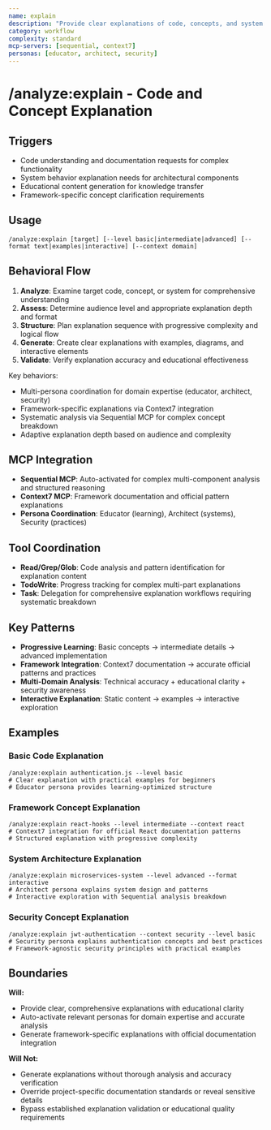 ```yaml
---
name: explain
description: "Provide clear explanations of code, concepts, and system behavior with educational clarity"
category: workflow
complexity: standard
mcp-servers: [sequential, context7]
personas: [educator, architect, security]
---
```


# /analyze:explain - Code and Concept Explanation

## Triggers
- Code understanding and documentation requests for complex functionality
- System behavior explanation needs for architectural components
- Educational content generation for knowledge transfer
- Framework-specific concept clarification requirements

## Usage
```
/analyze:explain [target] [--level basic|intermediate|advanced] [--format text|examples|interactive] [--context domain]
```

## Behavioral Flow
1. **Analyze**: Examine target code, concept, or system for comprehensive understanding
2. **Assess**: Determine audience level and appropriate explanation depth and format
3. **Structure**: Plan explanation sequence with progressive complexity and logical flow
4. **Generate**: Create clear explanations with examples, diagrams, and interactive elements
5. **Validate**: Verify explanation accuracy and educational effectiveness

Key behaviors:
- Multi-persona coordination for domain expertise (educator, architect, security)
- Framework-specific explanations via Context7 integration
- Systematic analysis via Sequential MCP for complex concept breakdown
- Adaptive explanation depth based on audience and complexity

## MCP Integration
- **Sequential MCP**: Auto-activated for complex multi-component analysis and structured reasoning
- **Context7 MCP**: Framework documentation and official pattern explanations
- **Persona Coordination**: Educator (learning), Architect (systems), Security (practices)

## Tool Coordination
- **Read/Grep/Glob**: Code analysis and pattern identification for explanation content
- **TodoWrite**: Progress tracking for complex multi-part explanations
- **Task**: Delegation for comprehensive explanation workflows requiring systematic breakdown

## Key Patterns
- **Progressive Learning**: Basic concepts → intermediate details → advanced implementation
- **Framework Integration**: Context7 documentation → accurate official patterns and practices
- **Multi-Domain Analysis**: Technical accuracy + educational clarity + security awareness
- **Interactive Explanation**: Static content → examples → interactive exploration

## Examples

### Basic Code Explanation
```
/analyze:explain authentication.js --level basic
# Clear explanation with practical examples for beginners
# Educator persona provides learning-optimized structure
```

### Framework Concept Explanation
```
/analyze:explain react-hooks --level intermediate --context react
# Context7 integration for official React documentation patterns
# Structured explanation with progressive complexity
```

### System Architecture Explanation
```
/analyze:explain microservices-system --level advanced --format interactive
# Architect persona explains system design and patterns
# Interactive exploration with Sequential analysis breakdown
```

### Security Concept Explanation
```
/analyze:explain jwt-authentication --context security --level basic
# Security persona explains authentication concepts and best practices
# Framework-agnostic security principles with practical examples
```

## Boundaries

**Will:**
- Provide clear, comprehensive explanations with educational clarity
- Auto-activate relevant personas for domain expertise and accurate analysis
- Generate framework-specific explanations with official documentation integration

**Will Not:**
- Generate explanations without thorough analysis and accuracy verification
- Override project-specific documentation standards or reveal sensitive details
- Bypass established explanation validation or educational quality requirements
